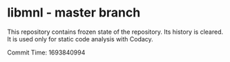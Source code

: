 # libmnl - master branch

This repository contains frozen state of the repository.
Its history is cleared. It is used only for static code
analysis with Codacy.

Commit Time: 1693840994